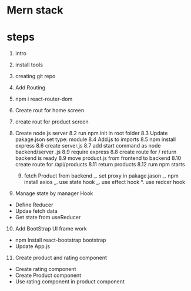 # Mern stack

# steps

1. intro
2. install tools
3. creating git repo
4. Add Routing
5. npm i react-router-dom
6. Create rout for home screen
7. create rout for product screen
8. Create node.js server
   8.2 run npm init in root folder
   8.3 Update pakage.json set type: module
   8.4 Add.js to imports
   8.5 npm install express
   8.6 create server.js
   8.7 add start command as node backend/server .js
   8.9 require express
   8.8 create route for / return backend is ready
   8.9 move product.js from frontend to backend
   8.10 create route for /api/products
   8.11 return products
   8.12 rum npm starts

   9. fetch Product from backend
      _. set proxy in pakage.jason
      _. npm install axios
      _. use state hook
      _. use effect hook
      \*. use redcer hook

9. Manage state by manager Hook

- Define Reducer
- Updae fetch data
- Get state from useReducer

10. Add BootStrap UI frame work

- npm Install react-bootstrap bootstrap
- Update App.js

11. Create product and rating component

- Create rating component
- Create Product component
- Use rating component in product component
